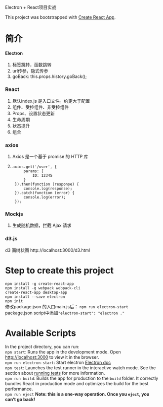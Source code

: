 Electron + React项目实战

This project was bootstrapped with [Create React App](https://github.com/facebook/create-react-app).

# 简介
#### Electron
1. 标签跳转，函数跳转
2. url传参，隐式传参
3. goBack: this.props.history.goBack();
### React
1. 默认index.js 是入口文件。约定大于配置
2. 组件、受控组件、非受控组件
3. Props、设置状态更新
4. 生命周期
5. 状态提升
6. 组合
### axios
1. Axios 是一个基于 promise 的 HTTP 库
2. <pre><code>axios.get('/user', {
        params: {
            ID: 12345
        }
    }).then(function (response) {
        console.log(response);
    }).catch(function (error) {
        console.log(error);
    });</code></pre>
### Mockjs
1. 生成随机数据，拦截 Ajax 请求
### d3.js
d3 画树状图
http://localhost:3000/d3.html


# Step to create this project
`npm install -g create-react-app`<br/>
`npm install -g webpack webpack-cli `<br/>
`create-react-app desktop-app`<br/>
`npm install --save electron`<br/>
`npm init`<br/>
修改package.json 的入口main.js后： `npm run electron-start`<br/>
package.json script中添加<code>"electron-start": "electron ."</code><br/>


# Available Scripts
In the project directory, you can run: <br/>
`npm start`: Runs the app in the development mode. Open [http://localhost:3000](http://localhost:3000) to view it in the browser.<br/>
`npm run electron-start`: Start electron [Electron doc](https://electronjs.org/docs)<br/>
`npm test`: Launches the test runner in the interactive watch mode. See the section about [running tests](https://facebook.github.io/create-react-app/docs/running-tests) for more information.<br/>
`npm run build`: Builds the app for production to the `build` folder. It correctly bundles React in production mode and optimizes the build for the best performance.<br/>
`npm run eject` **Note: this is a one-way operation. Once you `eject`, you can’t go back!**
